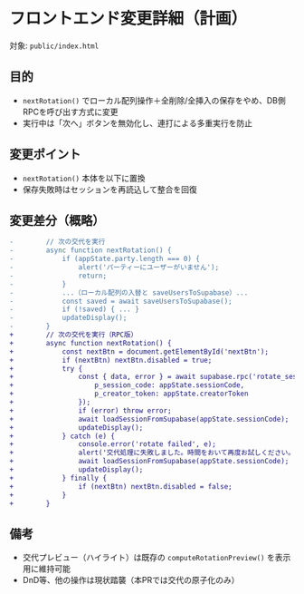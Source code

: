 # フロントエンド変更詳細（計画）

対象: `public/index.html`

## 目的
- `nextRotation()` でローカル配列操作＋全削除/全挿入の保存をやめ、DB側RPCを呼び出す方式に変更
- 実行中は「次へ」ボタンを無効化し、連打による多重実行を防止

## 変更ポイント
- `nextRotation()` 本体を以下に置換
- 保存失敗時はセッションを再読込して整合を回復

## 変更差分（概略）

```diff
-        // 次の交代を実行
-        async function nextRotation() {
-            if (appState.party.length === 0) {
-                alert('パーティーにユーザーがいません');
-                return;
-            }
-            ...（ローカル配列の入替と saveUsersToSupabase）...
-            const saved = await saveUsersToSupabase();
-            if (!saved) { ... }
-            updateDisplay();
-        }
+        // 次の交代を実行（RPC版）
+        async function nextRotation() {
+            const nextBtn = document.getElementById('nextBtn');
+            if (nextBtn) nextBtn.disabled = true;
+            try {
+                const { data, error } = await supabase.rpc('rotate_session', {
+                    p_session_code: appState.sessionCode,
+                    p_creator_token: appState.creatorToken
+                });
+                if (error) throw error;
+                await loadSessionFromSupabase(appState.sessionCode);
+                updateDisplay();
+            } catch (e) {
+                console.error('rotate failed', e);
+                alert('交代処理に失敗しました。時間をおいて再度お試しください。');
+                await loadSessionFromSupabase(appState.sessionCode);
+                updateDisplay();
+            } finally {
+                if (nextBtn) nextBtn.disabled = false;
+            }
+        }
```

## 備考
- 交代プレビュー（ハイライト）は既存の `computeRotationPreview()` を表示用に維持可能
- DnD等、他の操作は現状踏襲（本PRでは交代の原子化のみ）

